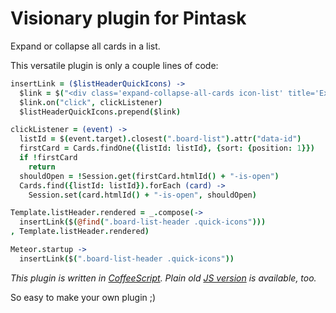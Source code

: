 Visionary plugin for Pintask
=========================

Expand or collapse all cards in a list.

This versatile plugin is only a couple lines of code:

```coffee
insertLink = ($listHeaderQuickIcons) ->
  $link = $("<div class='expand-collapse-all-cards icon-list' title='Expand or collapse all cards in this list'></div>")
  $link.on("click", clickListener)
  $listHeaderQuickIcons.prepend($link)

clickListener = (event) ->
  listId = $(event.target).closest(".board-list").attr("data-id")
  firstCard = Cards.findOne({listId: listId}, {sort: {position: 1}})
  if !firstCard
    return
  shouldOpen = !Session.get(firstCard.htmlId() + "-is-open")
  Cards.find({listId: listId}).forEach (card) ->
    Session.set(card.htmlId() + "-is-open", shouldOpen)

Template.listHeader.rendered = _.compose(->
  insertLink($(@find(".board-list-header .quick-icons")))
, Template.listHeader.rendered)

Meteor.startup ->
  insertLink($(".board-list-header .quick-icons"))
```

_This plugin is written in [CoffeeScript](http://coffeescript.org/). Plain old [JS version](https://github.com/DenisGorbachev/visionary-pintask-plugin/blob/master/plugin.js) is available, too._

So easy to make your own plugin ;)
